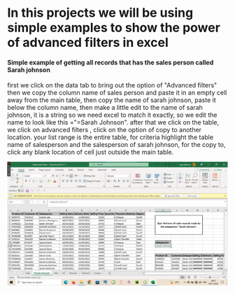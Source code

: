 # In this  projects we will be using simple examples to show the power of advanced filters in excel


#### Simple example of getting all records that has the sales person called Sarah johnson


first we click on the data tab to bring out the option of "Advanced filters" then we copy the column name of sales person and paste it in an empty cell away from the main table, then copy the name of sarah johnson, paste it below the column name, then make a little edit to the name of sarah johnson, it is a string so we need excel to match it exactly, so we edit the name to look like this ="=Sarah Johnson". after that we click on the table, we click on advanced filters , click on the option of copy to another location. your list range is the entire table, for criteria highlight the table name of salesperson and the salesperson of sarah johnson, for the copy to, click any blank location of cell just outside the main table.

![simple example image](https://github.com/techbeast911/Advanced_filters/blob/main/Screenshot%202024-11-04%20084721.png)